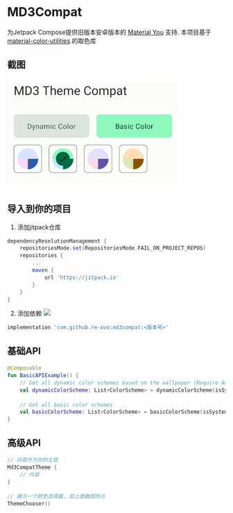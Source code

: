 # MD3Compat
为Jetpack Compose提供旧版本安卓版本的 [Material You](https://m3.material.io) 支持.
本项目基于 [material-color-utilities](https://github.com/material-foundation/material-color-utilities) 的取色库

## 截图
![](arts/screenshot.png)

## 导入到你的项目
1. 添加jitpack仓库
```groovy
dependencyResolutionManagement {
    repositoriesMode.set(RepositoriesMode.FAIL_ON_PROJECT_REPOS)
    repositories {
        ...
        maven {
            url 'https://jitpack.io'
        }
    }
}
```

2. 添加依赖 [![](https://jitpack.io/v/re-ovo/md3compat.svg)](https://jitpack.io/#re-ovo/md3compat)
```groovy
implementation 'com.github.re-ovo:md3compat:<版本号>'
```

## 基础API 
```kotlin
@Composable
fun BasicAPIExample() {
    // Get all dynamic color schemes based on the wallpaper (Require Android 8.1+)
    val dynamicColorScheme: List<ColorScheme> = dynamicColorScheme(isSystemInDarkTheme())
    
    // Get all basic color schemes
    val basicColorScheme: List<ColorScheme> = basicColorScheme(isSystemInDarkTheme())
}
```

## 高级API
```kotlin
// 将其作为你的主题
Md3CompatTheme {
    // 内容
}

// 展示一个颜色选择器, 如上面截图所示
ThemeChooser()
```